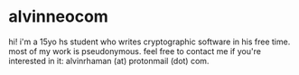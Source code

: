# alvinneocom
hi! i'm a 15yo hs student who writes cryptographic software in his free time. most of my work is pseudonymous. feel free to contact me if you're interested in it: alvinrhaman (at) protonmail (dot) com.
